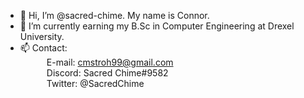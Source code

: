 - 👋 Hi, I’m @sacred-chime. My name is Connor.
- 🌱 I’m currently earning my B.Sc in Computer Engineering at Drexel University.
- 📫 Contact:  
&emsp;&emsp;&emsp;E-mail: cmstroh99@gmail.com  
&emsp;&emsp;&emsp;Discord: Sacred Chime#9582  
&emsp;&emsp;&emsp;Twitter: @SacredChime  
        
